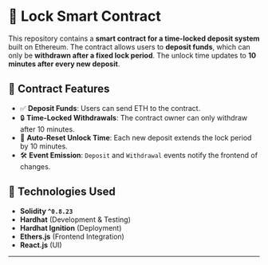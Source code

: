 # 🏦 Lock Smart Contract  

This repository contains a **smart contract for a time-locked deposit system** built on Ethereum. The contract allows users to **deposit funds**, which can only be **withdrawn after a fixed lock period**. The unlock time updates to **10 minutes after every new deposit**.  

## 📜 **Contract Features**
- ✅ **Deposit Funds**: Users can send ETH to the contract.
- 🔒 **Time-Locked Withdrawals**: The contract owner can only withdraw after 10 minutes.
- 📅 **Auto-Reset Unlock Time**: Each new deposit extends the lock period by 10 minutes.
- 🛠 **Event Emission**: `Deposit` and `Withdrawal` events notify the frontend of changes.

## 🚀 **Technologies Used**
- **Solidity `^0.8.23`**
- **Hardhat** (Development & Testing)
- **Hardhat Ignition** (Deployment)
- **Ethers.js** (Frontend Integration)
- **React.js** (UI)

---